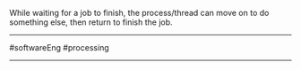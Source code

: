 While waiting for a job to finish, the process/thread can move on to do something else, then return to finish the job.

---

#softwareEng #processing

---